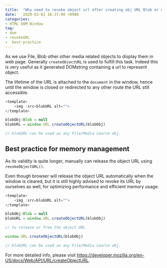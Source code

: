 ```yaml
---
title:  "Why need to revoke object url after creating obj URL Blob or other objects? "
date:   2020-03-02 16:37:00 +0900
categories: 
- HTML DOM Window
tag:
- dom 
- revokeURL
-  best-practice
---
```


As we use File, Blob other other media related objects to display them in web page. Generally `createObjectURL` is used to fulfill this task. Indeed this is very useful as it generated DOMstring containing a url to represent object.

The lifetime of the URL is attached to the `document` in the window, hence until the window is closed or redirected to any other route the URL still accessible.

```js
<template>
    <img :src=blobURL alt="">
</template>

blobObj:Blob = null
blobURL = window.URL.createObjectURL(blobObj)

// blobURL can be used as any File/Media source obj.
```

## Best practice for memory management

As its validity is quite longer, manually can release the object URL using `revokeObjectURL()`.

Even though browser will release the object URL automatically when the window is cleared, but it is still highly advised to revoke its URL by ourselves as well, for optimizing performance and efficient memory usage.

```js
<template>
    <img :src=blobURL alt="">
</template>

blobObj:Blob = null
blobURL = window.URL.createObjectURL(blobObj)

// to release or free the object URL

window.URL.createObjectURL(blobObj)

// blobURL can be used as any File/Media source obj.
```

For more detailed info, please visit <https://developer.mozilla.org/en-US/docs/Web/API/URL/createObjectURL>.